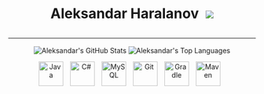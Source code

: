 <div align="center">
  <h1 style="display: inline-block; margin-right: 10px;">Aleksandar Haralanov</h1>
  <a href="https://github.com/sponsors/aleksandarharalanov" style="display: inline-block;">
    <img src="https://img.shields.io/badge/sponsor-30363D?style=for-the-badge&logo=GitHub-Sponsors&logoColor=#white" />
  </a>
</div>

---

<p align="center">
    <img align="center" src="https://github-readme-stats.vercel.app/api?username=aleksandarharalanov&show_icons=true&theme=github_dark&hide_title=true" alt="Aleksandar's GitHub Stats" />
    <img align="center" src="https://github-readme-stats.vercel.app/api/top-langs/?username=aleksandarharalanov&layout=compact&theme=github_dark" alt="Aleksandar's Top Languages" />
</p>

<p align="center">
    <img src="https://cdn.jsdelivr.net/gh/devicons/devicon@latest/icons/java/java-original.svg" alt="Java" width="50px" style="padding-right:10px;" />
    <img src="https://cdn.jsdelivr.net/gh/devicons/devicon@latest/icons/csharp/csharp-original.svg" alt="C#" width="50px" style="padding-right:10px;" />
    <img src="https://cdn.jsdelivr.net/gh/devicons/devicon@latest/icons/mysql/mysql-original.svg" alt="MySQL" width="50px" style="padding-right:10px;" />
    <img src="https://cdn.jsdelivr.net/gh/devicons/devicon@latest/icons/git/git-original.svg" alt="Git" width="50px" style="padding-right:10px;" />
    <img src="https://cdn.jsdelivr.net/gh/devicons/devicon@latest/icons/gradle/gradle-original.svg" alt="Gradle" width="50px" style="padding-right:10px;" />
    <img src="https://cdn.jsdelivr.net/gh/devicons/devicon@latest/icons/maven/maven-original.svg" alt="Maven" width="50px" style="padding-right:10px;" />
</p>

